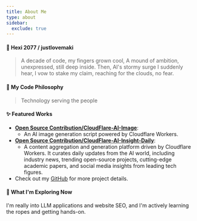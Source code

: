 ```yaml
---
title: About Me
type: about
sidebar:
  exclude: true
---
```

#### 👋 Hexi 2077 / justlovemaki

> A decade of code, my fingers grown cool,
> A mound of ambition, unexpressed, still deep inside.
> Then, AI's stormy surge I suddenly hear,
> I vow to stake my claim, reaching for the clouds, no fear.

#### 🚀 My Code Philosophy

> Technology serving the people

#### ✨ Featured Works

*   **[Open Source Contribution/CloudFlare-AI-Image](https://github.com/justlovemaki/CloudFlare-AI-Image)**:
    *   An AI image generation script powered by Cloudflare Workers.
*   **[Open Source Contribution/CloudFlare-AI-Insight-Daily](https://github.com/justlovemaki/CloudFlare-AI-Insight-Daily)**:
    *   A content aggregation and generation platform driven by Cloudflare Workers. It curates daily updates from the AI world, including industry news, trending open-source projects, cutting-edge academic papers, and social media insights from leading tech figures.
*   Check out my [GitHub](https://github.com/justlovemaki) for more project details.

#### 🌱 What I'm Exploring Now

I'm really into LLM applications and website SEO, and I'm actively learning the ropes and getting hands-on.